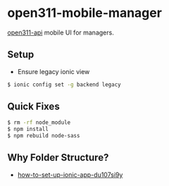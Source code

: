 open311-mobile-manager
======================

[open311-api](https://github.com/CodeTanzania/open311-api) mobile UI for managers.


## Setup
- Ensure legacy ionic view
```sh
$ ionic config set -g backend legacy
```

## Quick Fixes
```sh
$ rm -rf node_module
$ npm install
$ npm rebuild node-sass
```

## Why Folder Structure?
- [how-to-set-up-ionic-app-du107si9y](https://www.codementor.io/jadsalhani/how-to-set-up-ionic-app-du107si9y)
